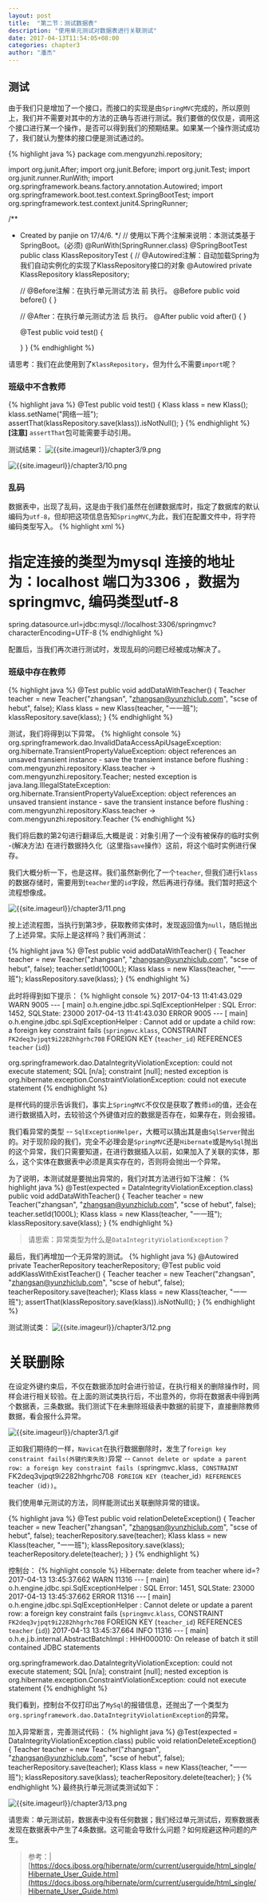```yaml
---
layout: post
title:  "第二节：测试数据表"
description: "使用单元测试对数据表进行关联测试"
date: 2017-04-13T11:54:05+08:00
categories: chapter3
author: "潘杰"
---
```

## 测试
由于我们只是增加了一个接口，而接口的实现是由`SpringMVC`完成的，所以原则上，我们并不需要对其中的方法的正确与否进行测试。我们要做的仅仅是，调用这个接口进行某一个操作，是否可以得到我们的预期结果。如果某一个操作测试成功了，我们就认为整体的接口便是测试通过的。

{% highlight java %}
package com.mengyunzhi.repository;

import org.junit.After;
import org.junit.Before;
import org.junit.Test;
import org.junit.runner.RunWith;
import org.springframework.beans.factory.annotation.Autowired;
import org.springframework.boot.test.context.SpringBootTest;
import org.springframework.test.context.junit4.SpringRunner;

/**
 * Created by panjie on 17/4/6.
 */
// 使用以下两个注解来说明：本测试类基于SpringBoot。(必须)
@RunWith(SpringRunner.class) @SpringBootTest
public class KlassRepositoryTest {
    // @Autowired注解：自动加载Spring为我们自动实例化的实现了KlassRepository接口的对象
    @Autowired
    private KlassRepository klassRepository;

    // @Before注解：在执行单元测试方法 前 执行。
    @Before
    public void before() {
    }

    // @After：在执行单元测试方法 后 执行。
    @After
    public void after() {
    }

    @Test
    public void test() {
        
    }
}
{% endhighlight %}

请思考：我们在此使用到了`KlassRepository`，但为什么不需要`import`呢？

### 班级中不含教师
{% highlight java %}
    @Test
    public void test() {
        Klass klass = new Klass();
        klass.setName("网络一班");
        assertThat(klassRepository.save(klass)).isNotNull();
    }
{% endhighlight %}
**[注意]** `assertThat`包可能需要手动引用。

测试结果：
![{{site.imageurl}}/chapter3/9.png]({{site.imageurl}}/chapter3/9.png)

![{{site.imageurl}}/chapter3/10.png]({{site.imageurl}}/chapter3/10.png)

### 乱码
数据表中，出现了乱码，这是由于我们虽然在创建数据库时，指定了数据库的默认编码为`utf-8`，但却把这项信息告知`SpringMVC`,为此，我们在配置文件中，将字符编码类型写入。
{% highlight xml %}
# 指定连接的类型为mysql 连接的地址为：localhost 端口为3306 ，数据为springmvc, 编码类型utf-8
spring.datasource.url=jdbc:mysql://localhost:3306/springmvc?characterEncoding=UTF-8
{% endhighlight %}

配置后，当我们再次进行测试时，发现乱码的问题已经被成功解决了。

### 班级中存在教师
{% highlight java %}
    @Test
    public void addDataWithTeacher() {
        Teacher teacher = new Teacher("zhangsan",
                "zhangsan@yunzhiclub.com",
                "scse of hebut",
                false);
        Klass klass = new Klass(teacher, "一一班");
        klassRepository.save(klass);
    }
{% endhighlight %}

测试，我们将得到以下异常。
{% highlight console %}
org.springframework.dao.InvalidDataAccessApiUsageException: org.hibernate.TransientPropertyValueException: 
    object references an unsaved transient instance - save the transient instance before flushing : 
        com.mengyunzhi.repository.Klass.teacher -> com.mengyunzhi.repository.Teacher; nested exception is java.lang.IllegalStateException:
            org.hibernate.TransientPropertyValueException: 
                object references an unsaved transient instance - save the transient instance before flushing : 
                    com.mengyunzhi.repository.Klass.teacher -> com.mengyunzhi.repository.Teacher
{% endhighlight %}

我们将后数的第2句进行翻译后,大概是说：对象引用了一个没有被保存的临时实例 -(解决方法) 在进行数据持久化（这里指`save`操作）这前，将这个临时实例进行保存。

我们大概分析一下，也是这样。我们虽然新例化了一个`teacher`, 但我们进行`klass`的数据存储时，需要用到`teacher`里的`id`字段，然后再进行存储。我们暂时把这个流程想像成。

![{{site.imageurl}}/chapter3/11.png]({{site.imageurl}}/chapter3/11.png)

按上述流程图，当执行到第3步，获取教师实体时，发现返回值为`null`，随后抛出了上述异常。实际上是这样吗？我们再测试：

{% highlight java %}
    @Test
    public void addDataWithTeacher() {
        Teacher teacher = new Teacher("zhangsan",
                "zhangsan@yunzhiclub.com",
                "scse of hebut",
                false);
        teacher.setId(1000L);
        Klass klass = new Klass(teacher, "一一班");
        klassRepository.save(klass);
    }
{% endhighlight %}

此时将得到如下提示： 
{% highlight console %}
2017-04-13 11:41:43.029  WARN 9005 --- [           main] o.h.engine.jdbc.spi.SqlExceptionHelper   : SQL Error: 1452, SQLState: 23000
2017-04-13 11:41:43.030 ERROR 9005 --- [           main] o.h.engine.jdbc.spi.SqlExceptionHelper   : Cannot add or update a child row: a foreign key constraint fails (`springmvc`.`klass`, CONSTRAINT `FK2deq3vjpqt9i2282hhgrhc708` FOREIGN KEY (`teacher_id`) REFERENCES `teacher` (`id`))

org.springframework.dao.DataIntegrityViolationException: could not execute statement; SQL [n/a]; constraint [null]; nested exception is org.hibernate.exception.ConstraintViolationException: could not execute statement
{% endhighlight %}

是样代码的提示告诉我们，事实上`SpringMVC`不仅仅是获取了教师`id`的值，还会在进行数据插入时，去较验这个外键值对应的数据是否存在，如果存在，则会报错。

我们看异常的类型 -- `SqlExceptionHelper`，大概可以猜出其是由`SqlServer`抛出的。对于现阶段的我们，完全不必理会是`SpringMVC`还是`Hibernate`或是`MySql`抛出的这个异常，我们只需要知道，在进行数据插入以前，如果加入了关联的实体，那么，这个实体在数据表中必须是真实存在的，否则将会抛出一个异常。

为了说明，本测试就是要抛出异常的，我们对其方法进行如下注解：
{% highlight java %}
    @Test(expected = DataIntegrityViolationException.class)
    public void addDataWithTeacher() {
        Teacher teacher = new Teacher("zhangsan",
                "zhangsan@yunzhiclub.com",
                "scse of hebut",
                false);
        teacher.setId(1000L);
        Klass klass = new Klass(teacher, "一一班");
        klassRepository.save(klass);
    }
{% endhighlight %}

>请思索：异常类型为什么是`DataIntegrityViolationException`？

最后，我们再增加一个无异常的测试。
{% highlight java %}
    @Autowired
    private TeacherRepository teacherRepository;
    @Test
    public void addKlassWithExistTeacher() {
        Teacher teacher = new Teacher("zhangsan",
                "zhangsan@yunzhiclub.com",
                "scse of hebut",
                false);
        teacherRepository.save(teacher);
        Klass klass = new Klass(teacher, "一一班");
        assertThat(klassRepository.save(klass)).isNotNull();
    }
{% endhighlight %}

测试测试类：
![{{site.imageurl}}/chapter3/12.png]({{site.imageurl}}/chapter3/12.png)

# 关联删除
在设定外键约束后，不仅在数据添加时会进行验证，在执行相关的删除操作时，同样会进行相关较验。在上面的测试类执行后，不出意外的，你将在数据表中得到两个数据表，三条数据。我们测试下在未删除班级表中数据的前提下，直接删除教师数据，看会报什么异常。

![{{site.imageurl}}/chapter3/1.gif]({{site.imageurl}}/chapter3/1.gif)

正如我们期待的一样，`Navicat`在执行数据删除时，发生了`foreign key constraint fails(外键约束失败)`异常 -- `Cannot delete or update a parent row: a foreign key constraint fails (`springmvc`.`klass`, CONSTRAINT `FK2deq3vjpqt9i2282hhgrhc708` FOREIGN KEY (`teacher_id`) REFERENCES `teacher` (`id`))`。

我们使用单元测试的方法，同样能测试出关联删除异常的错误。

{% highlight java %}
    @Test
    public void relationDeleteException() {
        Teacher teacher = new Teacher("zhangsan",
                "zhangsan@yunzhiclub.com",
                "scse of hebut",
                false);
        teacherRepository.save(teacher);
        Klass klass = new Klass(teacher, "一一班");
        klassRepository.save(klass);
        teacherRepository.delete(teacher);
    }
}
{% endhighlight %}

控制台：
{% highlight console %}
Hibernate: delete from teacher where id=?
2017-04-13 13:45:37.662  WARN 11316 --- [           main] o.h.engine.jdbc.spi.SqlExceptionHelper   : SQL Error: 1451, SQLState: 23000
2017-04-13 13:45:37.662 ERROR 11316 --- [           main] o.h.engine.jdbc.spi.SqlExceptionHelper   : Cannot delete or update a parent row: a foreign key constraint fails (`springmvc`.`klass`, CONSTRAINT `FK2deq3vjpqt9i2282hhgrhc708` FOREIGN KEY (`teacher_id`) REFERENCES `teacher` (`id`))
2017-04-13 13:45:37.664  INFO 11316 --- [           main] o.h.e.j.b.internal.AbstractBatchImpl     : HHH000010: On release of batch it still contained JDBC statements

org.springframework.dao.DataIntegrityViolationException: could not execute statement; SQL [n/a]; constraint [null]; nested exception is org.hibernate.exception.ConstraintViolationException: could not execute statement
{% endhighlight %}

我们看到，控制台不仅打印出了`MySql`的报错信息，还抛出了一个类型为`org.springframework.dao.DataIntegrityViolationException`的异常。

加入异常断言，完善测试代码：
{% highlight java %}
    @Test(expected = DataIntegrityViolationException.class)
    public void relationDeleteException() {
        Teacher teacher = new Teacher("zhangsan",
                "zhangsan@yunzhiclub.com",
                "scse of hebut",
                false);
        teacherRepository.save(teacher);
        Klass klass = new Klass(teacher, "一一班");
        klassRepository.save(klass);
        teacherRepository.delete(teacher);
    }
{% endhighlight %}
最终执行单元测试类测试如下：

![{{site.imageurl}}/chapter3/13.png]({{site.imageurl}}/chapter3/13.png)

请思索：单元测试前，数据表中没有任何数据；我们经过单元测试后，观察数据表发现在数据表中产生了4条数据。这可能会导致什么问题？如何规避这种问题的产生。

> 参考：| [https://docs.jboss.org/hibernate/orm/current/userguide/html_single/Hibernate_User_Guide.htm](https://docs.jboss.org/hibernate/orm/current/userguide/html_single/Hibernate_User_Guide.htm)

